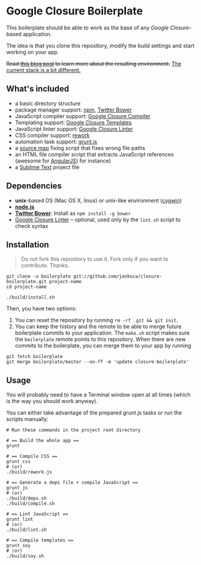 # Google Closure Boilerplate

This boilerplate should be able to work as the base of any *Google Closure*-based application.

The idea is that you clone this repository, modify the build settings and start working on your app.

<del>Read [this blog post](http://blog.jankuca.com/post/18726341670/google-closure-dev-environment) to learn more about the resulting environment.</del> <ins>The current stack is a bit different.</ins>

## What's included

- a basic directory structure
- package manager support: [npm](http://npmjs.org), [Twitter Bower](http://twitter.github.com/bower)
- JavaScript compiler support: [Google Closure Compiler](https://developers.google.com/closure/compiler)
- Templating support: [Google Closure Templates](https://developers.google.com/closure/templates/)
- JavaScript linter support: [Google Closure Linter](https://developers.google.com/closure/utilities)
- CSS compiler support: [rework](https://github.com/visionmedia/rework)
- automation task support: [grunt.js](http://gruntjs.org)
- a [source map](http://www.html5rocks.com/en/tutorials/developertools/sourcemaps/) fixing script that fixes wrong file paths
- an HTML file compiler script that extracts JavaScript references (awesome for [AngularJS](http://angularjs.org)) for instance)
- a [Sublime Text](http://sublimetext.com) project file

## Dependencies

- **unix**-based OS (Mac OS X, linux) or unix-like environment ([cygwin](http://www.cygwin.com))
- **[node.js](http://nodejs.org)**
- **[Twitter Bower](http://twitter.github.com/bower)**: Install as `npm install -g bower`
- [Google Closure Linter](http://developers.google.com/closure/utilities) – optional, used only by the `lint.sh` script to check syntax

## Installation

> Do not fork this repository to use it. Fork only if you want to contribute. Thanks.

    git clone -o boilerplate git://github.com/jankuca/closure-boilerplate.git project-name
    cd project-name

    ./build/install.sh

Then, you have two options:

1. You can reset the repository by running `rm -rf .git && git init`.
2. You can keep the history and the remote to be able to merge future boilerplate commits to your application. The `make.sh` script makes sure the `boilerplate` remote points to this repository. When there are new commits to the boilerplate, you can merge them to your app by running

```
git fetch boilerplate
git merge boilerplate/master --no-ff -m 'update closure-boilerplate'
```

## Usage

You will probably need to have a Terminal window open at all times (which is the way you should work anyway).

You can either take advantage of the prepared grunt.js tasks or run the scripts manually:

    # Run these commands in the project root directory

    # == Build the whole app ==
    grunt

    # == Compile CSS ==
    grunt css
    # (or)
    ./build/rework.js

    # == Generate a deps file + compile JavaScript ==
    grunt js
    # (or)
    ./build/deps.sh
    ./build/compile.sh

    # == Lint JavaScript ==
    grunt lint
    # (or)
    ./build/lint.sh

    # == Compile templates ==
    grunt soy
    # (or)
    ./build/soy.sh

